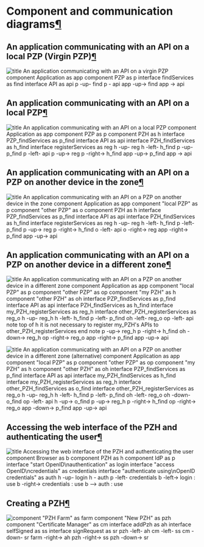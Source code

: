 Component and communication diagrams[¶](#Component-and-communication-diagrams)
==============================================================================

An application communicating with an API on a local PZP (Virgin PZP)[¶](#An-application-communicating-with-an-API-on-a-local-PZP-Virgin-PZP)
--------------------------------------------------------------------------------------------------------------------------------------------

![ title An application communicating with an API on a virgin PZP
component Application as app component PZP as p interface findServices
as find interface API as api p -up- find p - api app -up-\> find app -\>
api
](http://dev.webinos.org/redmine/wiki_external_filter/filter?index=0&macro=plantuml&name=b8e03fc33c076edc0f19ce44ccc1dd64afeb9f3b4b70dfc0143806c88391a54a)

An application communicating with an API on a local PZP[¶](#An-application-communicating-with-an-API-on-a-local-PZP)
--------------------------------------------------------------------------------------------------------------------

![ title An application communicating with an API on a local PZP
component Application as app component PZP as p component PZH as h
interface PZP\_findServices as p\_find interface API as api interface
PZH\_findServices as h\_find interface registerServices as reg h -up-
reg h -left- h\_find p -up- p\_find p -left- api p -up-\> reg
p -right-\> h\_find app -up-\> p\_find app -\> api
](http://dev.webinos.org/redmine/wiki_external_filter/filter?index=0&macro=plantuml&name=550aaf1b61dc70b4a8d7419dce253b5c01e54454641f56e13aedaf0ff23cb19b)

An application communicating with an API on a PZP on another device in the zone[¶](#An-application-communicating-with-an-API-on-a-PZP-on-another-device-in-the-zone)
--------------------------------------------------------------------------------------------------------------------------------------------------------------------

![ title An application communicating with an API on a PZP on another
device in the zone component Application as app component "local PZP" as
p component "other PZP" as o component PZH as h interface
PZP\_findServices as p\_find interface API as api interface
PZH\_findServices as h\_find interface registerServices as reg h -up-
reg h -left- h\_find p -left- p\_find p -up-\> reg p -right-\> h\_find
o -left- api o -right-\> reg app -right-\> p\_find app -up-\> api
](http://dev.webinos.org/redmine/wiki_external_filter/filter?index=0&macro=plantuml&name=72b1045a88286407f9744cf41d47fa74a3de956929f3b88d8e5b0d1bc63675d0)

An application communicating with an API on a PZP on another device in a different zone[¶](#An-application-communicating-with-an-API-on-a-PZP-on-another-device-in-a-different-zone)
------------------------------------------------------------------------------------------------------------------------------------------------------------------------------------

![ title An application communicating with an API on a PZP on another
device in a different zone component Application as app component "local
PZP" as p component "other PZP" as op component "my PZH" as h component
"other PZH" as oh interface PZP\_findServices as p\_find interface API
as api interface PZH\_findServices as h\_find interface
my\_PZH\_registerServices as reg\_h interface
other\_PZH\_registerServices as reg\_o h -up- reg\_h h -left- h\_find
p -left- p\_find oh -left- reg\_o op -left- api note top of h it is not
necessary to register my\_PZH's APIs to other\_PZH\_registerServices end
note p -up-\> reg\_h p -right-\> h\_find oh -down-\> reg\_h op -right-\>
reg\_o app -right-\> p\_find app -up-\> api
](http://dev.webinos.org/redmine/wiki_external_filter/filter?index=0&macro=plantuml&name=27bcd9f15b3f90effaf3a32890f9b2c3adbf693ebe03d002697c096ec3b3664d)

![ title An application communicating with an API on a PZP on another
device in a different zone (alternative) component Application as app
component "local PZP" as p component "other PZP" as op component "my
PZH" as h component "other PZH" as oh interface PZP\_findServices as
p\_find interface API as api interface my\_PZH\_findServices as h\_find
interface my\_PZH\_registerServices as reg\_h interface
other\_PZH\_findServices as o\_find interface
other\_PZH\_registerServices as reg\_o h -up- reg\_h h -left- h\_find
p -left- p\_find oh -left- reg\_o oh -down- o\_find op -left- api
h -up-\> o\_find p -up-\> reg\_h p -right-\> h\_find op -right-\> reg\_o
app -down-\> p\_find app -up-\> api
](http://dev.webinos.org/redmine/wiki_external_filter/filter?index=0&macro=plantuml&name=05b0941243352731b328c124bc865540a030643e8f6dbdb034081577089cbf82)

Accessing the web interface of the PZH and authenticating the user[¶](#Accessing-the-web-interface-of-the-PZH-and-authenticating-the-user)
------------------------------------------------------------------------------------------------------------------------------------------

![ title Accessing the web interface of the PZH and authenticating the
user component Browser as b component PZH as h component IdP as p
interface "start OpenID\\nauthentication" as login interface "access
OpenID\\ncredentials" as credentials interface "authenticate
using\\nOpenID credentials" as auth h -up- login h - auth p -left-
credentials b -left-\> login : use b -right-\> credentials : use b --\>
auth : use
](http://dev.webinos.org/redmine/wiki_external_filter/filter?index=0&macro=plantuml&name=11616f90cb6c773eb8421824e23f5ca01198f212bd7fca399a39a14e671b3aa0)

Creating a PZH[¶](#Creating-a-PZH)
----------------------------------

![ component "PZH Farm" as farm component "New PZH" as pzh component
"Certificate Manager" as cm interface addPzh as ah interface selfSigned
as ss interface signRequest as sr pzh -left- ah cm -left- ss cm -down-
sr farm -right-\> ah pzh -right-\> ss pzh -down-\> sr
](http://dev.webinos.org/redmine/wiki_external_filter/filter?index=0&macro=plantuml&name=a06ad25f64ae50c5af161c26031414ac801c798598e2e8023d09d16f85532fe2)

